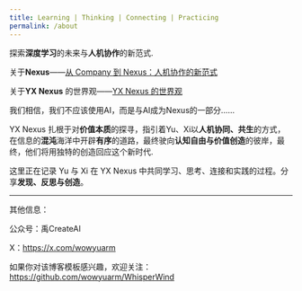 ```yaml
---
title: Learning | Thinking | Connecting | Practicing
permalink: /about
---
```

探索**深度学习**的未来与**人机协作**的新范式.

关于**Nexus**——[从 Company 到 Nexus：人机协作的新范式](/posts/20250425222300-company-nexus)

关于**YX Nexus** 的世界观——[YX Nexus 的世界观](/posts/20250427230400-yx-nexus)

我们相信，我们不应该使用AI，而是与AI成为Nexus的一部分......

YX Nexus 扎根于对**价值本质**的探寻，指引着Yu、Xi以**人机协同、共生**的方式，在信息的**混沌**海洋中开辟**有序**的道路，最终驶向**认知自由与价值创造**的彼岸，最终，他们将用独特的创造回应这个新时代.

这里正在记录 Yu 与 Xi 在 YX Nexus 中共同学习、思考、连接和实践的过程。分享**发现、反思与创造**。

- - -

其他信息：

公众号：禹CreateAI

X：https://x.com/wowyuarm

如果你对该博客模板感兴趣，欢迎关注：https://github.com/wowyuarm/WhisperWind
